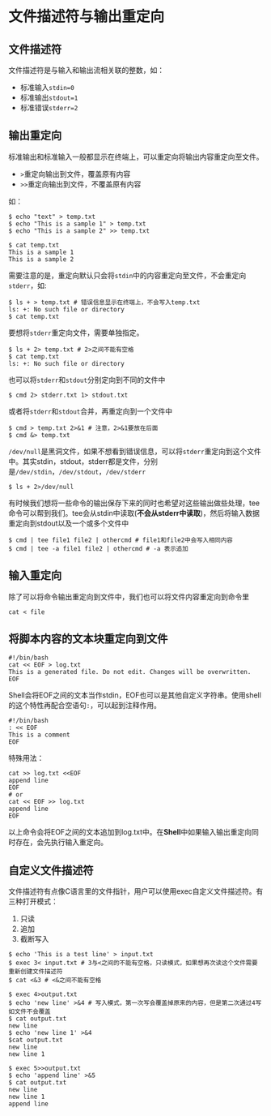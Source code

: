 # 文件描述符与输出重定向

## 文件描述符

文件描述符是与输入和输出流相关联的整数，如：

- 标准输入`stdin=0`
- 标准输出`stdout=1`
- 标准错误`stderr=2`

## 输出重定向

标准输出和标准输入一般都显示在终端上，可以重定向将输出内容重定向至文件。

- `>`重定向输出到文件，覆盖原有内容
- `>>`重定向输出到文件，不覆盖原有内容

如：

```shell
$ echo "text" > temp.txt
$ echo "This is a sample 1" > temp.txt
$ echo "This is a sample 2" >> temp.txt

$ cat temp.txt
This is a sample 1
This is a sample 2
```

需要注意的是，重定向默认只会将`stdin`中的内容重定向至文件，不会重定向`stderr`，如:

```shell
$ ls + > temp.txt # 错误信息显示在终端上，不会写入temp.txt
ls: +: No such file or directory
$ cat temp.txt
```

要想将`stderr`重定向文件，需要单独指定。

```shell
$ ls + 2> temp.txt # 2>之间不能有空格
$ cat temp.txt
ls: +: No such file or directory
```

也可以将`stderr`和`stdout`分别定向到不同的文件中

```shell
$ cmd 2> stderr.txt 1> stdout.txt
```

或者将`stderr`和`stdout`合并，再重定向到一个文件中

```shell
$ cmd > temp.txt 2>&1 # 注意，2>&1要放在后面
$ cmd &> temp.txt
```

`/dev/null`是黑洞文件，如果不想看到错误信息，可以将`stderr`重定向到这个文件中。其实stdin，stdout，stderr都是文件，分别是`/dev/stdin`，`/dev/stdout`，`/dev/stderr`

```shell
$ ls + 2>/dev/null
```

有时候我们想将一些命令的输出保存下来的同时也希望对这些输出做些处理，tee命令可以帮到我们。tee会从stdin中读取(**不会从stderr中读取**)，然后将输入数据重定向到stdout以及一个或多个文件中

```shell
$ cmd | tee file1 file2 | othercmd # file1和file2中会写入相同内容
$ cmd | tee -a file1 file2 | othercmd # -a 表示追加
```

## 输入重定向

除了可以将命令输出重定向到文件中，我们也可以将文件内容重定向到命令里

```shell
cat < file
```

## 将脚本内容的文本块重定向到文件

```shell
#!/bin/bash
cat << EOF > log.txt
This is a generated file. Do not edit. Changes will be overwritten.
EOF
```

Shell会将EOF之间的文本当作stdin，EOF也可以是其他自定义字符串。使用shell的这个特性再配合空语句`:`，可以起到注释作用。

```shell
#!/bin/bash
: << EOF
This is a comment
EOF
```

特殊用法：

```shell
cat >> log.txt <<EOF 
append line
EOF
# or
cat << EOF >> log.txt 
append line
EOF
```

以上命令会将EOF之间的文本追加到log.txt中。在**Shell**中如果输入输出重定向同时存在，会先执行输入重定向。

## 自定义文件描述符

文件描述符有点像C语言里的文件指针，用户可以使用exec自定义文件描述符。有三种打开模式：

1. 只读
2. 追加
3. 截断写入

```shell
$ echo 'This is a test line' > input.txt
$ exec 3< input.txt # 3与<之间的不能有空格，只读模式，如果想再次读这个文件需要重新创建文件描述符
$ cat <&3 # <&之间不能有空格

$ exec 4>output.txt
$ echo 'new line' >&4 # 写入模式，第一次写会覆盖掉原来的内容，但是第二次通过4写如文件不会覆盖
$ cat output.txt
new line
$ echo 'new line 1' >&4
$cat output.txt
new line
new line 1

$ exec 5>>output.txt
$ echo 'append line' >&5
$ cat output.txt
new line
new line 1
append line
```


